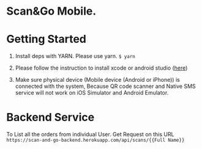 # Scan&Go Mobile.

# Getting Started
1. Install deps with YARN. Please use yarn.
`$ yarn`

2. Please follow the instruction to install xcode or android studio ([here](https://reactnative.dev/docs/environment-setup))

3. Make sure physical device (Mobile device (Android or iPhone)) is connected with the system, Because QR code scanner and Native SMS service will not work on iOS Simulator and Android Emulator.

# Backend Service
To List all the orders from individual User. Get Request on this URL `https://scan-and-go-backend.herokuapp.com/api/scans/{{Full Name}}`